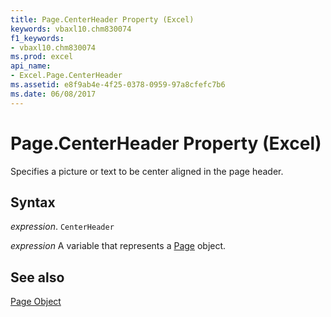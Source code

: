 ```yaml
---
title: Page.CenterHeader Property (Excel)
keywords: vbaxl10.chm830074
f1_keywords:
- vbaxl10.chm830074
ms.prod: excel
api_name:
- Excel.Page.CenterHeader
ms.assetid: e8f9ab4e-4f25-0378-0959-97a8cfefc7b6
ms.date: 06/08/2017
---
```



# Page.CenterHeader Property (Excel)

Specifies a picture or text to be center aligned in the page header.


## Syntax

 _expression_. `CenterHeader`

 _expression_ A variable that represents a [Page](./Excel.Page.md) object.


## See also


[Page Object](Excel.Page.md)


